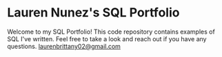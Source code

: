 # Lauren Nunez's SQL Portfolio
Welcome to my SQL Portfolio! This code repository contains examples of SQL I've written. Feel free to take a look and reach out if you have any questions.
laurenbrittany02@gmail.com
